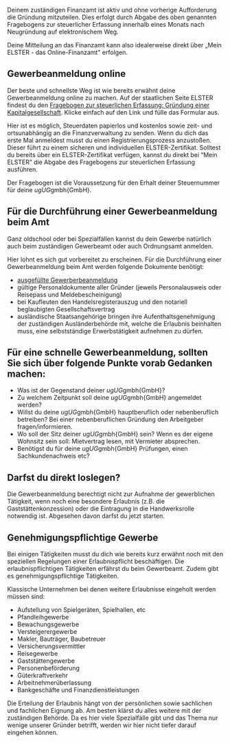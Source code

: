 Deinem zuständigen Finanzamt ist aktiv und ohne vorherige Aufforderung die Gründung mitzuteilen. Dies erfolgt durch Abgabe des oben genannten Fragebogens zur steuerlicher Erfassung innerhalb eines Monats nach Neugründung auf elektronischem Weg.

Deine Mitteilung an das Finanzamt kann also idealerweise direkt über „Mein ELSTER - das Online-Finanzamt" erfolgen.

## Gewerbeanmeldung online

Der beste und schnellste Weg ist wie bereits erwähnt deine Gewerbeanmeldung online zu machen.
Auf der staatlichen Seite ELSTER findest du den [Fragebogen zur steuerlichen Erfassung: Gründung einer Kapitalgesellschaft](https://www.elster.de/eportal/formulare-leistungen/alleformulare/fsekapg). Klicke einfach auf den Link und fülle das Formular aus.

Hier ist es möglich, Steuerdaten papierlos und kostenlos sowie zeit- und ortsunabhängig an die Finanzverwaltung zu senden. Wenn du dich das erste Mal anmeldest musst du einen Registrierungsprozess anzustoßen. Dieser führt zu einem sicheren und individuellen ELSTER-Zertifikat. Solltest du bereits über ein ELSTER-Zertifikat verfügen, kannst du direkt bei “Mein ELSTER” die Abgabe des Fragebogens zur steuerlichen Erfassung ausführen.

Der Fragebogen ist die Voraussetzung für den Erhalt deiner Steuernummer für deine $ug{UG}$gmbh{GmbH}.

## Für die Durchführung einer Gewerbeanmeldung beim Amt

Ganz oldschool oder bei Spezialfällen kannst du dein Gewerbe natürlich auch beim zuständigen Gewerbeamt oder auch Ordnungsamt anmelden.

Hier lohnt es sich gut vorbereitet zu erscheinen. Für die Durchführung einer Gewerbeanmeldung beim Amt werden folgende Dokumente benötigt:

- [ausgefüllte Gewerberbeanmeldung](../../public/pdf/Gewerbeanmeldung.pdf)
- gültige Personaldokumente aller Gründer (jeweils Personalausweis oder Reisepass und Meldebescheinigung)
- bei Kaufleuten den Handelsregisterauszug und den notariell beglaubigten Gesellschaftsvertrag
- ausländische Staatsangehörige bringen ihre Aufenthaltsgenehmigung der zuständigen Ausländerbehörde mit, welche die Erlaubnis beinhalten muss, eine selbstständige Erwerbstätigkeit aufnehmen zu dürfen.

## Für eine schnelle Gewerbeanmeldung, sollten Sie sich über folgende Punkte vorab Gedanken machen:

- Was ist der Gegenstand deiner $ug{UG}$gmbh{GmbH}?
- Zu welchem Zeitpunkt soll deine $ug{UG}$gmbh{GmbH} angemeldet werden?
- Willst du deine $ug{UG}$gmbh{GmbH} hauptberuflich oder nebenberuflich betreiben? Bei einer nebenberuflichen Gründung den Arbeitgeber fragen/informieren.
- Wo soll der Sitz deiner $ug{UG}$gmbh{GmbH} sein? Wenn es der eigene Wohnsitz sein soll: Mietvertrag lesen, mit Vermieter absprechen.
- Benötigst du für deine $ug{UG}$gmbh{GmbH} Prüfungen, einen Sachkundenachweis etc?

## Darfst du direkt loslegen?

Die Gewerbeanmeldung berechtigt nicht zur Aufnahme der gewerblichen Tätigkeit, wenn noch eine besondere Erlaubnis (z.B. die Gaststättenkonzession) oder die Eintragung in die Handwerksrolle notwendig ist. Abgesehen davon darfst du jetzt starten.

## Genehmigungspflichtige Gewerbe

Bei einigen Tätigkeiten musst du dich wie bereits kurz erwähnt noch mit den speziellen Regelungen einer Erlaubnispflicht beschäftigen. Die erlaubnispflichtigen Tätigkeiten erfährst du beim Gewerbeamt. Zudem gibt es genehmigungspflichtige Tätigkeiten.

Klassische Unternehmen bei denen weitere Erlaubnisse eingeholt werden müssen sind:

- Aufstellung von Spielgeräten, Spielhallen, etc
- Pfandleihgewerbe
- Bewachungsgewerbe
- Versteigerergewerbe
- Makler, Bauträger, Baubetreuer
- Versicherungsvermittler
- Reisegewerbe
- Gaststättengewerbe
- Personenbeförderung
- Güterkraftverkehr
- Arbeitnehmerüberlassung
- Bankgeschäfte und Finanzdienstleistungen

Die Erteilung der Erlaubnis hängt von der persönlichen sowie sachlichen und fachlichen Eignung ab.
Am besten klärst du alles weitere mit der zuständigen Behörde. Da es hier viele Spezialfälle gibt und das Thema nur wenige unserer Gründer betrifft, werden wir hier nicht tiefer darauf eingehen können.
